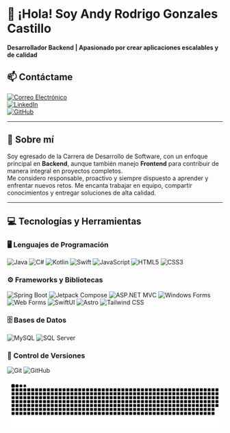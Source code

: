 # 👋 ¡Hola! Soy Andy Rodrigo Gonzales Castillo

**Desarrollador Backend | Apasionado por crear aplicaciones escalables y de calidad**

## 📫 Contáctame

[<img src="https://img.shields.io/badge/Correo%20Electrónico-D14836?style=for-the-badge&logo=gmail&logoColor=white" alt="Correo Electrónico"/>](mailto:andygonzales.2005@outlook.es)  
[<img src="https://img.shields.io/badge/LinkedIn-0077B5?style=for-the-badge&logo=linkedin&logoColor=white" alt="LinkedIn"/>](https://www.linkedin.com/in/andygonzalescastillo)  
[<img src="https://img.shields.io/badge/GitHub-181717?style=for-the-badge&logo=github&logoColor=white" alt="GitHub"/>](https://github.com/AndYGonzalesCastillo)  

---

## 🚀 Sobre mí

Soy egresado de la Carrera de Desarrollo de Software, con un enfoque principal en **Backend**, aunque también manejo **Frontend** para contribuir de manera integral en proyectos completos.  
Me considero responsable, proactivo y siempre dispuesto a aprender y enfrentar nuevos retos. Me encanta trabajar en equipo, compartir conocimientos y entregar soluciones de alta calidad.

---

## 💻 Tecnologías y Herramientas

### 🖥️ Lenguajes de Programación  
<p>
  <img src="https://img.shields.io/badge/Java-ED8B00?style=for-the-badge&logo=java&logoColor=white" alt="Java"/>  
  <img src="https://img.shields.io/badge/C%23-239120?style=for-the-badge&logo=csharp&logoColor=white" alt="C#"/>  
  <img src="https://img.shields.io/badge/Kotlin-0095D5?style=for-the-badge&logo=kotlin&logoColor=white" alt="Kotlin"/>  
  <img src="https://img.shields.io/badge/Swift-FA7343?style=for-the-badge&logo=swift&logoColor=white" alt="Swift"/>  
  <img src="https://img.shields.io/badge/JavaScript-F7DF1E?style=for-the-badge&logo=javascript&logoColor=black" alt="JavaScript"/>  
  <img src="https://img.shields.io/badge/HTML5-E34F26?style=for-the-badge&logo=html5&logoColor=white" alt="HTML5"/>  
  <img src="https://img.shields.io/badge/CSS3-1572B6?style=for-the-badge&logo=css3&logoColor=white" alt="CSS3"/>  
</p>

### ⚙️ Frameworks y Bibliotecas  
<p>
  <img src="https://img.shields.io/badge/Spring%20Boot-6DB33F?style=for-the-badge&logo=springboot&logoColor=white" alt="Spring Boot"/>  
  <img src="https://img.shields.io/badge/Jetpack%20Compose-4285F4?style=for-the-badge&logo=jetpackcompose&logoColor=white" alt="Jetpack Compose"/>  
  <img src="https://img.shields.io/badge/ASP.NET%20MVC-512BD4?style=for-the-badge&logo=dotnet&logoColor=white" alt="ASP.NET MVC"/>  
  <img src="https://img.shields.io/badge/Windows%20Forms-0078D6?style=for-the-badge&logo=windows&logoColor=white" alt="Windows Forms"/>  
  <img src="https://img.shields.io/badge/Web%20Forms-0078D6?style=for-the-badge&logo=aspdotnet&logoColor=white" alt="Web Forms"/>  
  <img src="https://img.shields.io/badge/SwiftUI-000000?style=for-the-badge&logo=swift&logoColor=white" alt="SwiftUI"/>  
  <img src="https://img.shields.io/badge/Astro-FF5E1F?style=for-the-badge&logo=astro&logoColor=white" alt="Astro"/>  
  <img src="https://img.shields.io/badge/Tailwind%20CSS-06B6D4?style=for-the-badge&logo=tailwind-css&logoColor=white" alt="Tailwind CSS"/>  
</p>

### 🗄️ Bases de Datos  
<p>
  <img src="https://img.shields.io/badge/MySQL-4479A1?style=for-the-badge&logo=mysql&logoColor=white" alt="MySQL"/>  
  <img src="https://img.shields.io/badge/SQL%20Server-CC2927?style=for-the-badge&logo=Microsoft-SQL-Server&logoColor=white" alt="SQL Server"/>  
</p>

### 🔧 Control de Versiones  
<p>
  <img src="https://img.shields.io/badge/Git-F05032?style=for-the-badge&logo=git&logoColor=white" alt="Git"/>  
  <img src="https://img.shields.io/badge/GitHub-181717?style=for-the-badge&logo=github&logoColor=white" alt="GitHub"/>  
</p>

![snake gif](https://github.com/AndyGonzalesCastillo/AndyGonzalesCastillo/blob/output/github-snake-dark.svg)



